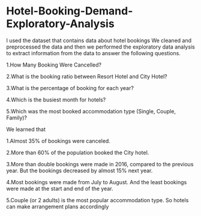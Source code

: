 # Hotel-Booking-Demand-Exploratory-Analysis

I used the dataset that contains data about hotel bookings
We cleaned and preprocessed the data and then we performed the exploratory data analysis to extract information from the data to answer the following questions.

1.How Many Booking Were Cancelled?

2.What is the booking ratio between Resort Hotel and City Hotel?

3.What is the percentage of booking for each year?

4.Which is the busiest month for hotels?

5.Which was the most booked accommodation type (Single, Couple, Family)?

We learned that

1.Almost 35% of bookings were canceled.

2.More than 60% of the population booked the City hotel.

3.More than double bookings were made in 2016, compared to the previous year. But the bookings decreased by almost 15% next year.

4.Most bookings were made from July to August. And the least bookings were made at the start and end of the year.

5.Couple (or 2 adults) is the most popular accommodation type. So hotels can make arrangement plans accordingly
